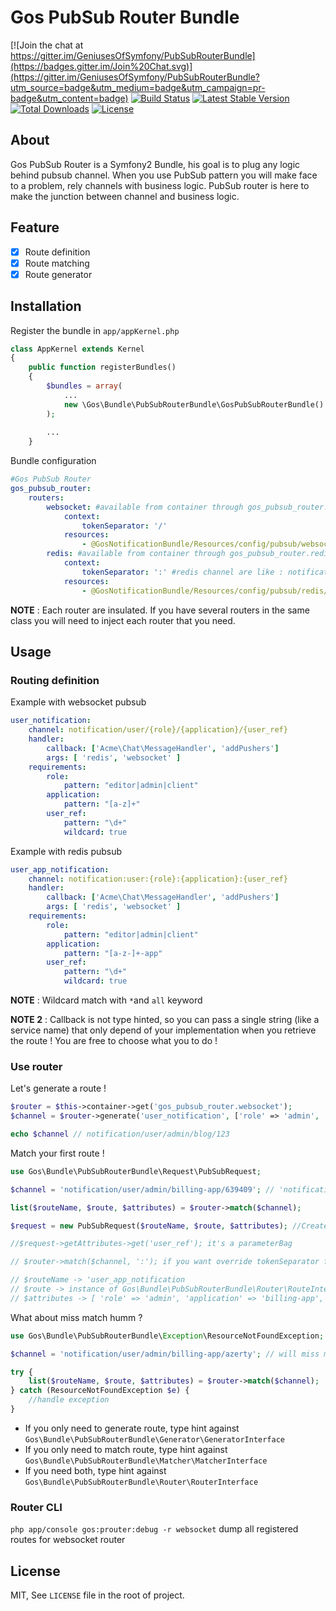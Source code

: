 Gos PubSub Router Bundle
========================

[![Join the chat at https://gitter.im/GeniusesOfSymfony/PubSubRouterBundle](https://badges.gitter.im/Join%20Chat.svg)](https://gitter.im/GeniusesOfSymfony/PubSubRouterBundle?utm_source=badge&utm_medium=badge&utm_campaign=pr-badge&utm_content=badge) [![Build Status](https://travis-ci.org/GeniusesOfSymfony/PubSubRouterBundle.svg?branch=master)](https://travis-ci.org/GeniusesOfSymfony/PubSubRouterBundle) [![Latest Stable Version](https://poser.pugx.org/gos/pubsub-router-bundle/v/stable)](https://packagist.org/packages/gos/pubsub-router-bundle) [![Total Downloads](https://poser.pugx.org/gos/pubsub-router-bundle/downloads)](https://packagist.org/packages/gos/pubsub-router-bundle) [![License](https://poser.pugx.org/gos/pubsub-router-bundle/license)](https://packagist.org/packages/gos/pubsub-router-bundle)

About
-----
Gos PubSub Router is a Symfony2 Bundle, his goal is to plug any logic behind pubsub channel. When you use PubSub pattern you will make face to a problem, rely channels with business logic. PubSub router is here to make the junction between channel and business logic.

Feature
-------

* [x] Route definition
* [x] Route matching
* [x] Route generator

Installation
------------

Register the bundle in `app/appKernel.php`

```php
class AppKernel extends Kernel
{
    public function registerBundles()
    {
        $bundles = array(
            ...
            new \Gos\Bundle\PubSubRouterBundle\GosPubSubRouterBundle()
        );
        
        ...
    }
```

Bundle configuration

```yaml
#Gos PubSub Router
gos_pubsub_router:
    routers:
        websocket: #available from container through gos_pubsub_router.websocket
            context:
                tokenSeparator: '/'
            resources:
                - @GosNotificationBundle/Resources/config/pubsub/websocket/notification.yml
        redis: #available from container through gos_pubsub_router.redis
            context:
                tokenSeparator: ':' #redis channel are like : notification:user:user2 so the token separator is :
            resources:
                - @GosNotificationBundle/Resources/config/pubsub/redis/notification.yml
```

**NOTE** : Each router are insulated. If you have several routers in the same class you will need to inject each router that you need.

Usage
-----

### Routing definition

Example with websocket pubsub

```yaml
user_notification:
    channel: notification/user/{role}/{application}/{user_ref}
    handler:
        callback: ['Acme\Chat\MessageHandler', 'addPushers']
        args: [ 'redis', 'websocket' ]
    requirements:
        role:
            pattern: "editor|admin|client"
        application:
            pattern: "[a-z]+"
        user_ref:
            pattern: "\d+"
            wildcard: true
```

Example with redis pubsub

```yaml
user_app_notification:
    channel: notification:user:{role}:{application}:{user_ref}
    handler:
        callback: ['Acme\Chat\MessageHandler', 'addPushers']
        args: [ 'redis', 'websocket' ]
    requirements:
        role:
            pattern: "editor|admin|client"
        application:
            pattern: "[a-z-]+-app"
        user_ref:
            pattern: "\d+"
            wildcard: true
```

**NOTE** : Wildcard match with `*`and `all` keyword

**NOTE 2** : Callback is not type hinted, so you can pass a single string (like a service name) that only depend of your implementation when you retrieve the route ! You are free to choose what you to do !

### Use router

Let's generate a route !

```php
$router = $this->container->get('gos_pubsub_router.websocket');
$channel = $router->generate('user_notification', ['role' => 'admin', 'application' => 'blog-app', 'user_ref' => '123']);

echo $channel // notification/user/admin/blog/123
```

Match your first route !

```php
use Gos\Bundle\PubSubRouterBundle\Request\PubSubRequest;

$channel = 'notification/user/admin/billing-app/639409'; // 'notification/user/admin/billing-app/*' work :)

list($routeName, $route, $attributes) = $router->match($channel);

$request = new PubSubRequest($routeName, $route, $attributes); //Create a request object if you want transport the request data as dependency

//$request->getAttributes->get('user_ref'); it's a parameterBag

// $router->match($channel, ':'); if you want override tokenSeparator from context, or if you dont have context.

// $routeName -> 'user_app_notification
// $route -> instance of Gos\Bundle\PubSubRouterBundle\Router\RouteInterface
// $attributes -> [ 'role' => 'admin', 'application' => 'billing-app', 'user_ref' => '639409' ]
```

What about miss match humm ?

```php
use Gos\Bundle\PubSubRouterBundle\Exception\ResourceNotFoundException;

$channel = 'notification/user/admin/billing-app/azerty'; // will miss match

try {
    list($routeName, $route, $attributes) = $router->match($channel);
} catch (ResourceNotFoundException $e) {
    //handle exception
}
```

- If you only need to generate route, type hint against `Gos\Bundle\PubSubRouterBundle\Generator\GeneratorInterface`
- If you only need to match route, type hint against `Gos\Bundle\PubSubRouterBundle\Matcher\MatcherInterface`
- If you need both, type hint against `Gos\Bundle\PubSubRouterBundle\Router\RouterInterface`

### Router CLI

`php app/console gos:prouter:debug -r websocket` dump all registered routes for websocket router

## License

MIT, See `LICENSE` file in the root of project.


